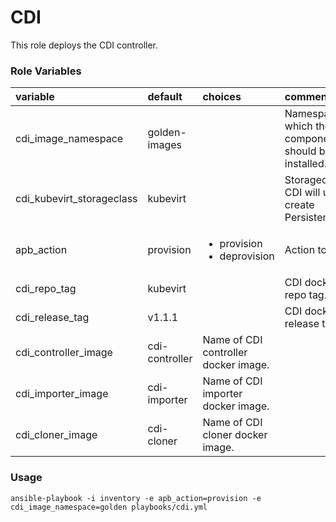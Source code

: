 # CDI

This role deploys the CDI controller.

### Role Variables
| variable       | default           |choices           | comments  |
|:-------------|:-------------|:----------|:----------|
| cdi_image_namespace | golden-images | |Namespace into which the CDI components should be installed. |
| cdi_kubevirt_storageclass | kubevirt | |Storageclass that CDI will use to create PersistentVolumes. |
| apb_action | provision |<ul><li>provision</li><li>deprovision</li></ul>|Action to perform.|
| cdi_repo_tag | kubevirt | |CDI docker hub repo tag.|
| cdi_release_tag | v1.1.1 | |CDI docker hub release tag.|
| cdi_controller_image | cdi-controller | Name of CDI controller docker image. |
| cdi_importer_image | cdi-importer | Name of CDI importer docker image. |
| cdi_cloner_image | cdi-cloner | Name of CDI cloner docker image. |

### Usage

```
ansible-playbook -i inventory -e apb_action=provision -e cdi_image_namespace=golden playbooks/cdi.yml
```
